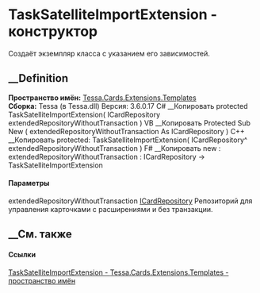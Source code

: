 # TaskSatelliteImportExtension - конструктор
Создаёт экземпляр класса с указанием его зависимостей.
## __Definition
 **Пространство имён:**
[Tessa.Cards.Extensions.Templates](N_Tessa_Cards_Extensions_Templates.htm)  
 **Сборка:** Tessa (в Tessa.dll) Версия: 3.6.0.17
C# __Копировать
     protected TaskSatelliteImportExtension(
    	ICardRepository extendedRepositoryWithoutTransaction
    )
VB __Копировать
     Protected Sub New ( 
    	extendedRepositoryWithoutTransaction As ICardRepository
    )
C++ __Копировать
     protected:
    TaskSatelliteImportExtension(
    	ICardRepository^ extendedRepositoryWithoutTransaction
    )
F# __Копировать
     new : 
            extendedRepositoryWithoutTransaction : ICardRepository -> TaskSatelliteImportExtension
#### Параметры
extendedRepositoryWithoutTransaction
[ICardRepository](T_Tessa_Cards_ICardRepository.htm)
     Репозиторий для управления карточками с расширениями и без транзакции. 
## __См. также
#### Ссылки
[TaskSatelliteImportExtension -
](T_Tessa_Cards_Extensions_Templates_TaskSatelliteImportExtension.htm)
[Tessa.Cards.Extensions.Templates - пространство
имён](N_Tessa_Cards_Extensions_Templates.htm)
